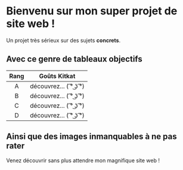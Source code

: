 # Bienvenu sur mon super projet de site web !
Un projet très sérieux sur des sujets **concrets**.
## Avec ce genre de tableaux objectifs  
| Rang | Goûts Kitkat |
|:----:|:------------:|
|A| découvrez... ( ͡° ͜ʖ ͡°)|
|B| découvrez... ( ͡° ͜ʖ ͡°)|
|C| découvrez... ( ͡° ͜ʖ ͡°)|
|D| découvrez... ( ͡° ͜ʖ ͡°)|
## Ainsi que des images inmanquables à ne pas rater
Venez découvrir sans plus attendre mon magnifique site web !
